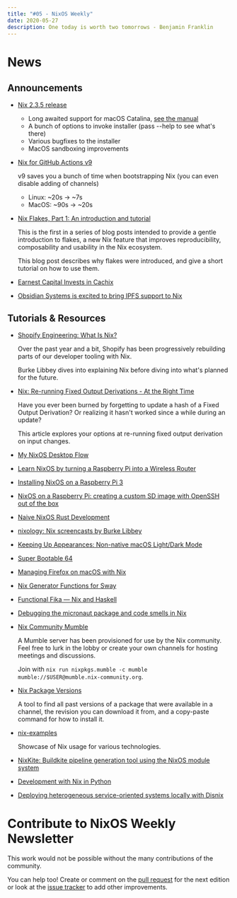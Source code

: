 ```yaml
---
title: "#05 - NixOS Weekly"
date: 2020-05-27
description: One today is worth two tomorrows - Benjamin Franklin
---
```


# News

## Announcements

- [Nix 2.3.5 release](https://github.com/NixOS/nix/releases/tag/2.3.5)

    * Long awaited support for macOS Catalina, [see the manual](https://hydra.nixos.org/build/119559243/download/1/manual/#sect-macos-installation)
    * A bunch of options to invoke installer (pass --help to see what's there)
    * Various bugfixes to the installer
    * MacOS sandboxing improvements

- [Nix for GitHub Actions v9](https://github.com/cachix/install-nix-action)

    v9 saves you a bunch of time when bootstrapping Nix (you can even disable adding of channels)

    - Linux: ~20s -> ~7s
    - MacOS: ~90s -> ~20s

- [Nix Flakes, Part 1: An introduction and tutorial](https://www.tweag.io/blog/2020-05-25-flakes/)

  This is the first in a series of blog posts intended to provide a gentle introduction to flakes,
  a new Nix feature that improves reproducibility, composability and usability in the Nix ecosystem.

  This blog post describes why flakes were introduced, and give a short tutorial on how to use them.

- [Earnest Capital Invests in Cachix](https://earnestcapital.com/earnest-capital-invests-in-cachix/)

- [Obsidian Systems is excited to bring IPFS support to Nix](https://discourse.nixos.org/t/obsidian-systems-is-excited-to-bring-ipfs-support-to-nix/7375)

## Tutorials & Resources

- [Shopify Engineering: What Is Nix?](https://engineering.shopify.com/blogs/engineering/what-is-nix)

  Over the past year and a bit, Shopify has been progressively rebuilding parts of our developer tooling with Nix.

  Burke Libbey dives into explaining Nix before diving into what's planned for the future.

- [Nix: Re-running Fixed Output Derivations - At the Right Time](https://blog.eigenvalue.net/nix-rerunning-fixed-output-derivations/)

  Have you ever been burned by forgetting to update a hash of a Fixed Output
  Derivation? Or realizing it hasn't worked since a while during an update?

  This article explores your options at re-running fixed output derivation on
  input changes.

- [My NixOS Desktop Flow](https://christine.website/blog/nixos-desktop-flow-2020-04-25)

- [Learn NixOS by turning a Raspberry Pi into a Wireless Router](https://hackmd.io/dnJSEwjSSHCkzWFSZwbxeA)

- [Installing NixOS on a Raspberry Pi 3](https://citizen428.net/blog/installing-nixos-raspberry-pi-3/)

- [NixOS on a Raspberry Pi: creating a custom SD image with OpenSSH out of the box](https://rbf.dev/blog/2020/05/custom-nixos-build-for-raspberry-pis/)

- [Naive NixOS Rust Development](https://duan.ca/2020/05/07/nix-rust-development/)

- [nixology: Nix screencasts by Burke Libbey](https://www.youtube.com/playlist?list=PLRGI9KQ3_HP_OFRG6R-p4iFgMSK1t5BHs)

- [Keeping Up Appearances: Non-native macOS Light/Dark Mode](https://cmacr.ae/post/2020-05-03-keeping-up-appearances-non-native-macos-light-dark-mode/)

- [Super Bootable 64](https://christine.website/blog/super-bootable-64-2020-05-06)

- [Managing Firefox on macOS with Nix](https://cmacr.ae/post/2020-05-09-managing-firefox-on-macos-with-nix/)

- [Nix Generator Functions for Sway](https://cmacr.ae/post/2020-05-10-nix-generator-functions-for-sway/)

- [Functional Fika — Nix and Haskell](https://maxfieldchen.com/posts/2020-05-16-Functional-Fika-Haskell-Nix-Cabal.html)

- [Debugging the micronaut package and code smells in Nix](https://dev.to/moaxcp/debugging-the-micronaut-package-and-code-smells-in-nix-dhh)

- [Nix Community Mumble](mumble://mumble.nix-community.org/?version=1.2.0)

  A Mumble server has been provisioned for use by the Nix community. Feel free to lurk in the lobby or
  create your own channels for hosting meetings and discussions.

  Join with `nix run nixpkgs.mumble -c mumble mumble://$USER@mumble.nix-community.org`.

- [Nix Package Versions](https://lazamar.co.uk/nix-versions)

  A tool to find all past versions of a package that were available in a channel, the revision you
  can download it from, and a copy-paste command for how to install it.

- [nix-examples](https://github.com/vlktomas/nix-examples)

  Showcase of Nix usage for various technologies.

- [NixKite: Buildkite pipeline generation tool using the NixOS module system](https://github.com/johnae/nixkite)

- [Development with Nix in Python](https://thomazleite.com/posts/development-with-nix-python/)

- [Deploying heterogeneous service-oriented systems locally with Disnix](https://sandervanderburg.blogspot.com/2020/05/deploying-heterogeneous-service.html)

# Contribute to NixOS Weekly Newsletter

This work would not be possible without the many contributions of the community.

You can help too! Create or comment on the [pull request](https://github.com/NixOS/nixos-weekly/pulls)
for the next edition or look at the
[issue tracker](https://github.com/NixOS/nixos-weekly/issues) to add other improvements.